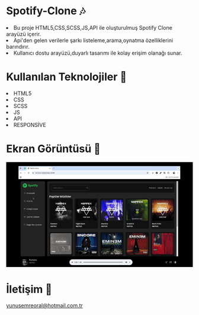 # Spotify-Clone 🎶

<li>Bu proje HTML5,CSS,SCSS,JS,API ile oluşturulmuş Spotify Clone arayüzü içerir.</li>
<li>Api'den gelen verilerle şarkı listeleme,arama,oynatma özelliklerini barındırır.</li>
<li>Kullanıcı dostu arayüzü,duyarlı tasarımı ile kolay erişim olanağı sunar.</li>

# Kullanılan Teknolojiler 🎨

<li>HTML5</li>
<li>CSS</li>
<li>SCSS</li>
<li>JS</li>
<li>API</li>
<li>RESPONSİVE</li>

# Ekran Görüntüsü 🎥
<img src="spotify.gif" width="auto">      

# İletişim 📩
yunusemreoral@hotmail.com.tr

